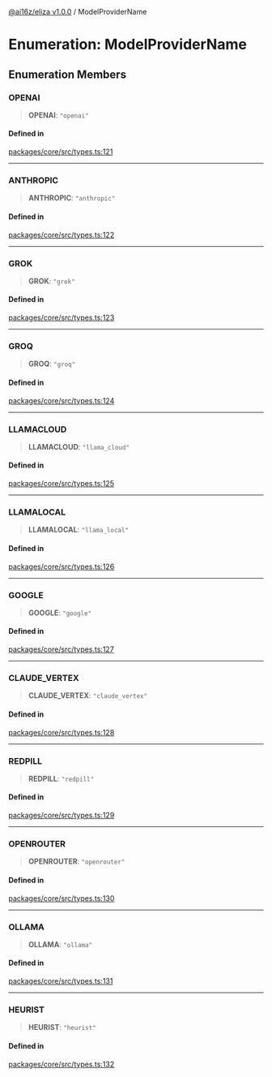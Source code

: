 [@ai16z/eliza v1.0.0](../index.md) / ModelProviderName

# Enumeration: ModelProviderName

## Enumeration Members

### OPENAI

> **OPENAI**: `"openai"`

#### Defined in

[packages/core/src/types.ts:121](https://github.com/ai16z/eliza/blob/main/packages/core/src/types.ts#L121)

---

### ANTHROPIC

> **ANTHROPIC**: `"anthropic"`

#### Defined in

[packages/core/src/types.ts:122](https://github.com/ai16z/eliza/blob/main/packages/core/src/types.ts#L122)

---

### GROK

> **GROK**: `"grok"`

#### Defined in

[packages/core/src/types.ts:123](https://github.com/ai16z/eliza/blob/main/packages/core/src/types.ts#L123)

---

### GROQ

> **GROQ**: `"groq"`

#### Defined in

[packages/core/src/types.ts:124](https://github.com/ai16z/eliza/blob/main/packages/core/src/types.ts#L124)

---

### LLAMACLOUD

> **LLAMACLOUD**: `"llama_cloud"`

#### Defined in

[packages/core/src/types.ts:125](https://github.com/ai16z/eliza/blob/main/packages/core/src/types.ts#L125)

---

### LLAMALOCAL

> **LLAMALOCAL**: `"llama_local"`

#### Defined in

[packages/core/src/types.ts:126](https://github.com/ai16z/eliza/blob/main/packages/core/src/types.ts#L126)

---

### GOOGLE

> **GOOGLE**: `"google"`

#### Defined in

[packages/core/src/types.ts:127](https://github.com/ai16z/eliza/blob/main/packages/core/src/types.ts#L127)

---

### CLAUDE_VERTEX

> **CLAUDE_VERTEX**: `"claude_vertex"`

#### Defined in

[packages/core/src/types.ts:128](https://github.com/ai16z/eliza/blob/main/packages/core/src/types.ts#L128)

---

### REDPILL

> **REDPILL**: `"redpill"`

#### Defined in

[packages/core/src/types.ts:129](https://github.com/ai16z/eliza/blob/main/packages/core/src/types.ts#L129)

---

### OPENROUTER

> **OPENROUTER**: `"openrouter"`

#### Defined in

[packages/core/src/types.ts:130](https://github.com/ai16z/eliza/blob/main/packages/core/src/types.ts#L130)

---

### OLLAMA

> **OLLAMA**: `"ollama"`

#### Defined in

[packages/core/src/types.ts:131](https://github.com/ai16z/eliza/blob/main/packages/core/src/types.ts#L131)

---

### HEURIST

> **HEURIST**: `"heurist"`

#### Defined in

[packages/core/src/types.ts:132](https://github.com/ai16z/eliza/blob/main/packages/core/src/types.ts#L132)
